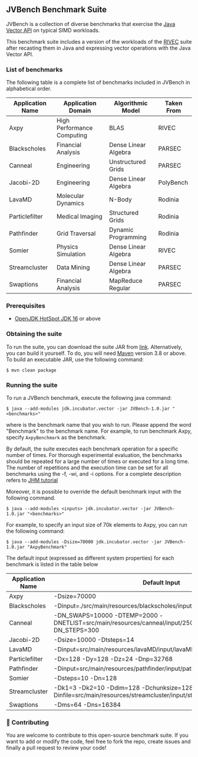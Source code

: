 ## JVBench Benchmark Suite

JVBench is a collection of diverse benchmarks
that exercise the [Java Vector API](https://openjdk.org/jeps/426) on typical SIMD workloads.

This benchmark suite includes a version of the workloads of the 
[RIVEC](https://github.com/RALC88/riscv-vectorized-benchmark-suite) suite after
recasting them in Java and expressing vector operations with the Java Vector API.


### List of benchmarks

The following table is a complete list of benchmarks included in JVBench in alphabetical order.

| Application Name | Application Domain         | Algorithmic Model    | Taken From |
|------------------|----------------------------|----------------------|------------|
| Axpy             | High Performance Computing | BLAS                 | RIVEC      |
| Blackscholes     | Financial Analysis         | Dense Linear Algebra | PARSEC     |
| Canneal          | Engineering                | Unstructured Grids   | PARSEC     |
| Jacobi-2D        | Engineering                | Dense Linear Algebra | PolyBench  |
| LavaMD           | Molecular Dynamics         | N-Body               | Rodinia    |
| Particlefilter   | Medical Imaging            | Structured Grids     | Rodinia    |
| Pathfinder       | Grid Traversal             | Dynamic Programming  | Rodinia    |
| Somier           | Physics Simulation         | Dense Linear Algebra | RIVEC      |
| Streamcluster    | Data Mining                | Dense Linear Algebra | PARSEC     |
| Swaptions        | Financial Analysis         | MapReduce Regular    | PARSEC     |


### Prerequisites
- [OpenJDK HotSpot JDK 16](https://github.com/openjdk/jdk16/) or above


### Obtaining the suite
To run the suite, you can download the suite JAR from [link](link).
Alternatively, you can build it yourself. To do, you will need [Maven](https://maven.apache.org/) version 3.8 or above. 
To build an executable JAR,  use the following command:
```shell
$ mvn clean package
```


### Running the suite
To run a JVBench benchmark, execute the following java command:
```shell
$ java --add-modules jdk.incubator.vector -jar JVBench-1.0.jar "<benchmarks>"
```
where <benchmarks> is the benchmark name that you wish to run. Please append the word "Benchmark" to the benchmark name. For example, to run benchmark Axpy, specify `AxpyBenchmark` as the benchmark.

By default, the suite executes each benchmark operation for a specific number of times.
For thorough experimental evaluation, the benchmarks should be repeated for a large number of times or executed for a long time. 
The number of repetitions and the execution time can be set for all benchmarks using the -f, -wi, and -i options.
For a complete description refers to [JHM tutorial](https://github.com/guozheng/jmh-tutorial/blob/master/README.md)

Moreover, it is possible to override the default benchmark input with the following command.

```shell
$ java --add-modules <inputs> jdk.incubator.vector -jar JVBench-1.0.jar "<benchmarks>"
```

For example, to specify an input size of 70k elements to Axpy, you can run the following command:

```shell
$ java --add-modules -Dsize=70000 jdk.incubator.vector -jar JVBench-1.0.jar "AxpyBenchmark"
```

The default input (expressed as different system properties) for each benchmark is listed in the table below

| Application Name | Default Input                                                                                                                         |
|------------------|---------------------------------------------------------------------------------------------------------------------------------------|
| Axpy             | -Dsize=70000                                                                                                                          |
| Blackscholes     | -Dinput=./src/main/resources/blackscholes/input/in_512K.input                                                                         |
| Canneal          | -DN_SWAPS=10000 -DTEMP=2000 -DNETLIST=src/main/resources/canneal/input/2500000.nets -DN_STEPS=300                                     |
| Jacobi-2D        | -Dsize=10000 -Dtsteps=14                                                                                                              |
| LavaMD           | -Dinput=src/main/resources/lavaMD/input/lavaMD_127776.input                                                                           |
| Particlefilter   | -Dx=128 -Dy=128 -Dz=24 -Dnp=32768                                                                                                     |
| Pathfinder       | -Dinput=src/main/resources/pathfinder/input/pathfinder_5000_5000.input                                                                |
| Somier           | -Dsteps=10 -Dn=128                                                                                                                    |
| Streamcluster    | -Dk1=3 -Dk2=10 -Ddim=128 -Dchunksize=128 -Dclustersize=10 -Dinfile=src/main/resources/streamcluster/input/streamcluster_128_128.input |
| Swaptions        | -Dms=64 -Dns=16384                                                                                                                    |


### 🤝 Contributing
You are welcome to contribute to this open-source benchmark suite. If you want to add or modify
the code, feel free to fork the repo, create issues and finally a pull request to review your code!

